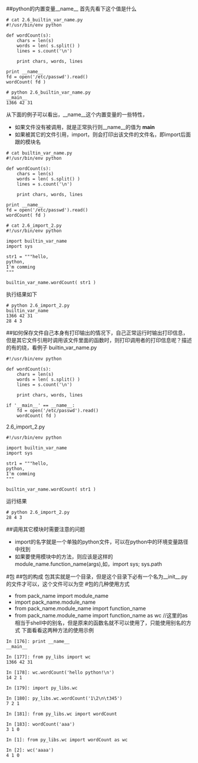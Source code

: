 ##python的内置变量__name__
首先先看下这个值是什么
```
# cat 2.6_builtin_var_name.py 
#!/usr/bin/env python

def wordCount(s):
	chars = len(s)
	words = len( s.split() )
	lines = s.count('\n')

	print chars, words, lines

print __name__
fd = open('/etc/passwd').read()
wordCount( fd )

# python 2.6_builtin_var_name.py 
__main__
1366 42 31
```

从下面的例子可以看出，__name__这个内置变量的一些特性，
- 如果文件没有被调用，就是正常执行则__name__的值为 __main__
- 如果被其它的文件引用，import，则会打印出该文件的文件名，即import后面跟的模块名
```
# cat builtin_var_name.py
#!/usr/bin/env python

def wordCount(s):
	chars = len(s)
	words = len( s.split() )
	lines = s.count('\n')

	print chars, words, lines

print __name__
fd = open('/etc/passwd').read()
wordCount( fd )

# cat 2.6_import_2.py 
#!/usr/bin/env python

import builtin_var_name
import sys

str1 = """hello, 
python,
I'm comming
"""

builtin_var_name.wordCount( str1 )
```
执行结果如下
```
# python 2.6_import_2.py 
builtin_var_name
1366 42 31
28 4 3
```
##如何保存文件自己本身有打印输出的情况下，自己正常运行时输出打印信息，但是其它文件引用时调用该文件里面的函数时，则打印调用者的打印信息呢？描述的有的绕，看例子
builtin_var_name.py
```
#!/usr/bin/env python

def wordCount(s):
	chars = len(s)
	words = len( s.split() )
	lines = s.count('\n')

	print chars, words, lines

if '__main__' == __name__:
	fd = open('/etc/passwd').read()
	wordCount( fd )
```
2.6_import_2.py
```
#!/usr/bin/env python

import builtin_var_name
import sys

str1 = """hello, 
python,
I'm comming
"""

builtin_var_name.wordCount( str1 )
```
运行结果
```
# python 2.6_import_2.py 
28 4 3
```
##调用其它模块时需要注意的问题
- import的名字就是一个单独的python文件，可以在python中的环境变量路径中找到
- 如果要使用模块中的方法，则应该是这样的module_name.function_name(args),如，import sys; sys.path

#包
##包的构成
包其实就是一个目录，但是这个目录下必有一个名为__init__.py的文件才可以，这个文件可以为空
#包的几种使用方式
- from pack_name import module_name
- import pack_name.module_name
- from pack_name.module_name import function_name
- from pack_name.module_name import function_name as wc //这里的as相当于shell中的别名，但是原来的函数名就不可以使用了，只能使用别名的方式
下面看看这两种方法的使用示例
```
In [176]: print __name__
__main__

In [177]: from py_libs import wc
1366 42 31

In [178]: wc.wordCount('hello python!\n')
14 2 1

In [179]: import py_libs.wc

In [180]: py_libs.wc.wordCount('1\2\n\t345')
7 2 1

In [181]: from py_libs.wc import wordCount

In [183]: wordCount('aaa')
3 1 0

In [1]: from py_libs.wc import wordCount as wc

In [2]: wc('aaaa')
4 1 0
```
